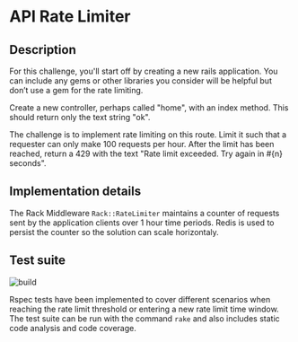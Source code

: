 # API Rate Limiter

## Description
For this challenge, you'll start off by creating a new rails application. You can include any gems or other libraries you consider will be helpful but don’t use a gem for the rate limiting.

Create a new controller, perhaps called "home", with an index method. This should return only the text string "ok".

The challenge is to implement rate limiting on this route. Limit it such that a requester can only make 100 requests per hour. After the limit has been reached, return a 429 with the text "Rate limit exceeded. Try again in #{n} seconds".

## Implementation details
The Rack Middleware `Rack::RateLimiter` maintains a counter of requests sent by the application clients over 1 hour time periods.
Redis is used to persist the counter so the solution can scale horizontaly.

## Test suite
![build](https://travis-ci.org/BrunoChauvet/api-rate-limiter.svg?branch=master "TravisCI Build")

Rspec tests have been implemented to cover different scenarios when reaching the rate limit threshold or entering a new rate limit time window.
The test suite can be run with the command `rake` and also includes static code analysis and code coverage.
